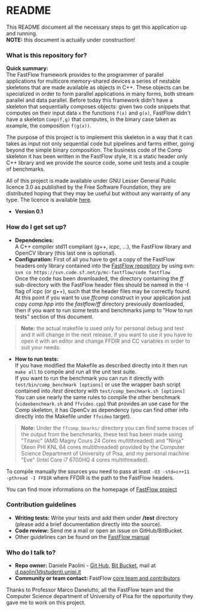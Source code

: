 # README #

This README document all the necessary steps to get this application up and running.      
**NOTE:** this document is actually under construction!

### What is this repository for? ###

**Quick summary:**    
The FastFlow framework provides to the programmer of parallel applications for multicore memory-shared devices a series of nestable skeletons that are made available as objects in C++. These objects
can be specialized in order to form parallel applications in many forms, both stream parallel and data parallel. Before today this framework didn't have a skeleton that sequentially composes objects:
given two code snippets that computes on their input data ```x``` the functions ```f(x)``` and ```g(x)```, FastFlow didn't have a skeleton ```Comp(f,g)``` that computes, in the binary case taken as
example, the composition ```f(g(x))```.

The purpose of this project is to implement this skeleton in a way that it can takes as input not only sequential code but pipelines and farms either, going beyond the simple binary composition. The
business code of the Comp skeleton it has been written in the FastFlow style, it is a static header only C++ library and we provide the source code, some unit tests and a couple of benchmarks.

All of this project is made available under GNU Lesser General Public licence 3.0 as published by the Free Software Foundation, they are distributed hoping that they may be useful but without any 
warranty of any type. The licence is available [here](https://www.gnu.org/licenses/lgpl.html).

* **Version 0.1**

### How do I get set up? ###

* **Dependencies:**    
A C++ compiler std11 compliant (g++, icpc, ...), the FastFlow library and OpenCV library (this last one is optional).
* **Configuration:**
First of all you have to get a copy of the FastFlow headers only library contained into the [FastFlow repository](http://sourceforge.net/projects/mc-fastflow/) by using svn:    
``` svn co https://svn.code.sf.net/p/mc-fastflow/code fastflow ```     
Once the code has been downloaded, the directory containing the _ff_ sub-directory with the FastFlow header files should be named in the -I flag of icpc (or g++), such that
the header files may be correctly found.     
At this point if you want to use _ffcomp_ construct in your application just copy _comp.hpp_ into the _fastflow/ff_ directory previously downloaded, then if you
want to run some tests and benchmarks jump to "How to run tests" section of this document.   
> **Note:** the actual makefile is used only for personal debug and test and it will change in the next release, if you want to use it you have to open it with an editor and
change FFDIR and CC variables in order to suit your needs.
* **How to run tests:**     
If you have modified the Makefile as described directly into it then run ```make all``` to compile and run all the unit test suite.     
If you want to run the benchmark you can run it directly with ```test/bin/comp_benchmark [options]``` or use the wrapper bash script contained into _/test_ directory with
```test/comp_benchmark.sh [options]```      
You can use nearly the same rules to compile the other benchmark (```videobenchmark.sh``` and ```ffvideo.cpp```) that provides
an use case for the Comp skeleton, it has OpenCv as dependency (you can find other info directly into the Makefile under ```ffvideo``` target).
> **Note:** Under the ```ffcomp_bmarks/``` directory you can find some traces of the output from the benchmarks, these test has 
been made using "Titanic" (AMD Magny Cours 24 Cores multithreaded) and "Ninja" (Xeon PHI KNL 64 cores multithreaded) provided by the Computer Science Department of University of Pisa, and my personal machine "Eve" (Intel Core i7 6700HQ 4 cores multithreaded).
     
To compile manually the sources you need to pass at least ```-O3 -std=c++11 -pthread -I FFDIR``` where FFDIR is the path to the FastFlow headers.     
     
You can find more informations on the homepage of [FastFlow project](http://calvados.di.unipi.it)

### Contribution guidelines ###

* **Writing tests:** Write your tests and add them under __/test__ directory (please add a brief documentation directly into the source).
* **Code review:** Send me a mail or open an issue on GitHub/BitBucket.
* Other guidelines can be found on the [FastFlow manual](http://calvados.di.unipi.it/dokuwiki/doku.php/ffnamespace:refman)

### Who do I talk to? ###

* **Repo owner:** Daniele Paolini - [Git Hub](https://github.com/danfloyd111), [Bit Bucket](https://bitbucket.org/danpaol), mail at d.paolini1@studenti.unipi.it
* **Community or team contact:** FastFlow [core team and contributors](http://calvados.di.unipi.it/dokuwiki/doku.php/ffnamespace:people)

Thanks to Professor Marco Danelutto, all the FastFlow team and the Computer Science department of University of Pisa for the opportunity they gave me to work on this project.

